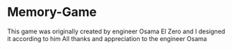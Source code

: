 # Memory-Game
This game was originally created by engineer Osama El Zero and I designed it according to him All thanks and appreciation to the engineer Osama
